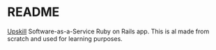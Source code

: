 # README

[Upskill](http://upskillcourses.com) Software-as-a-Service Ruby on Rails app.
This is al made from scratch and used for learning purposes.
